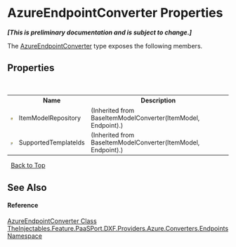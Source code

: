 # AzureEndpointConverter Properties
 _**\[This is preliminary documentation and is subject to change.\]**_

The <a href="1a00c31c-0f18-5031-bae1-50197e810ec2">AzureEndpointConverter</a> type exposes the following members.


## Properties
&nbsp;<table><tr><th></th><th>Name</th><th>Description</th></tr><tr><td>![Protected property](media/protproperty.gif "Protected property")</td><td>ItemModelRepository</td><td> (Inherited from BaseItemModelConverter(ItemModel, Endpoint).)</td></tr><tr><td>![Public property](media/pubproperty.gif "Public property")</td><td>SupportedTemplateIds</td><td> (Inherited from BaseItemModelConverter(ItemModel, Endpoint).)</td></tr></table>&nbsp;
<a href="#azureendpointconverter-properties">Back to Top</a>

## See Also


#### Reference
<a href="1a00c31c-0f18-5031-bae1-50197e810ec2">AzureEndpointConverter Class</a><br /><a href="523c7508-f474-7806-2136-03f2b2911b1a">TheInjectables.Feature.PaaSPort.DXF.Providers.Azure.Converters.Endpoints Namespace</a><br />